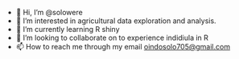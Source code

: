 - 👋 Hi, I’m @solowere
- 👀 I’m interested in agricultural data exploration and analysis.
- 🌱 I’m currently learning R shiny 
- 💞️ I’m looking to collaborate on to experience indidiula in R
- 📫 How to reach me through my email oindosolo705@gmail.com

<!---
solowere/solowere is a ✨ special ✨ repository because its `README.md` (this file) appears on your GitHub profile.
You can click the Preview link to take a look at your changes.
--->
